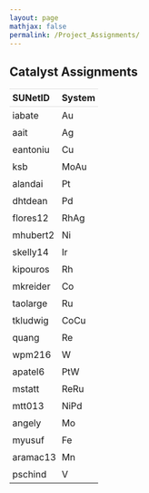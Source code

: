 ```yaml
---
layout: page
mathjax: false
permalink: /Project_Assignments/
---
```


## Catalyst Assignments


<style>
table {
    width:100%;
}
table, th, td {
    border-collapse: collapse;
}
th, td {
    padding: 5px;
    text-align: left;
}
th {
    border-top: 1px solid #ddd;
    border-bottom: 1px solid #ddd;
}
tr.last
{
    border-bottom: 1px solid #ddd;
}
table#t01 tr:nth-child(even) {
    background-color: #eee;
}
table#t01 tr:nth-child(odd) {
   background-color:#fff;
}
table#t01 th    {
    background-color: black;
    color: white;
}
</style>
<table>
<tr>
    <th>SUNetID</th>
    <th>System</th>
</tr>
<tr>
    <td>iabate</td>
    <td>Au</td>
</tr>
<tr>
    <td>aait</td>
    <td>Ag</td>
</tr>
<tr>
    <td>eantoniu</td>
    <td>Cu</td>
</tr>
<tr>
    <td>ksb</td>
    <td>MoAu</td>
</tr>
<tr>
    <td>alandai</td>
    <td>Pt</td>
</tr>
<tr>
    <td>dhtdean</td>
    <td>Pd</td>
</tr>
<tr>
    <td>flores12</td>
    <td>RhAg</td>
</tr>
<tr>
    <td>mhubert2</td>
    <td>Ni</td>
</tr>
<tr>
    <td>skelly14</td>
    <td>Ir</td>
</tr>
<tr>
    <td>kipouros</td>
    <td>Rh</td>
</tr>
<tr>
    <td>mkreider</td>
    <td>Co</td>
</tr>
<tr>
    <td>taolarge</td>
    <td>Ru</td>
</tr>
<tr>
    <td>tkludwig</td>
    <td>CoCu</td>
</tr>
<tr>
    <td>quang</td>
    <td>Re</td>
</tr>
<tr>
    <td>wpm216</td>
    <td>W</td>
</tr>
<tr>
    <td>apatel6</td>
    <td>PtW</td>
</tr>
<tr>
    <td>mstatt</td>
    <td>ReRu</td>
</tr>
<tr>
    <td>mtt013</td>
    <td>NiPd</td>
</tr>
<tr>
    <td>angely</td>
    <td>Mo</td>
</tr>
<tr>
    <td>myusuf</td>
    <td>Fe</td>
</tr>
<tr>
    <td>aramac13</td>
    <td>Mn</td>
</tr>
<tr>
    <td>pschind</td>
    <td>V</td>
</tr>
</table>